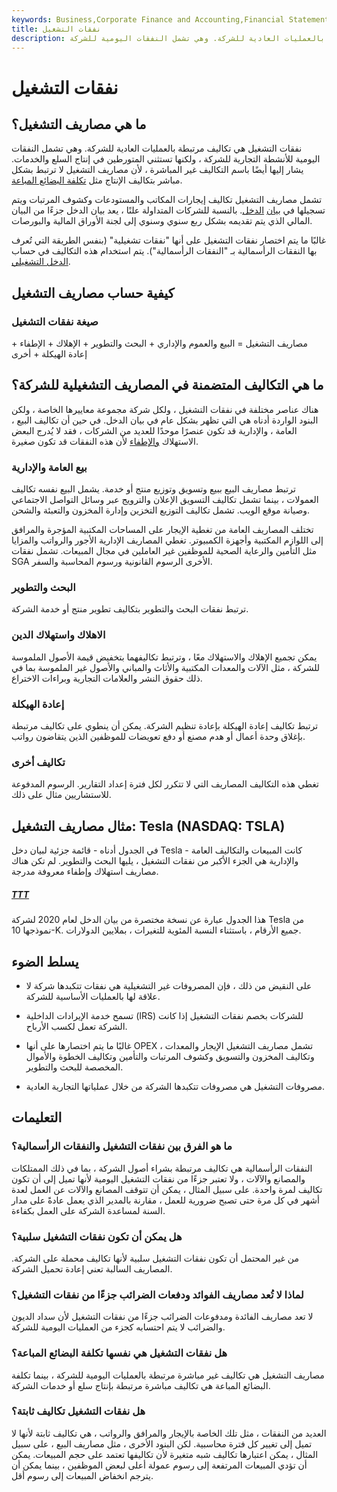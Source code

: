 ```yaml
---
keywords: Business,Corporate Finance and Accounting,Financial Statements
title: نفقات التشغيل
description: ما هي مصاريف التشغيل؟ نفقات التشغيل هي تكاليف مرتبطة بالعمليات العادية للشركة. وهي تشمل النفقات اليومية للشركة
---
```


# نفقات التشغيل
## ما هي مصاريف التشغيل؟

نفقات التشغيل هي تكاليف مرتبطة بالعمليات العادية للشركة. وهي تشمل النفقات اليومية للأنشطة التجارية للشركة ، ولكنها تستثني المتورطين في إنتاج السلع والخدمات. يشار إليها أيضًا باسم التكاليف غير المباشرة ، لأن مصاريف التشغيل لا ترتبط بشكل مباشر بتكاليف الإنتاج مثل [تكلفة البضائع المباعة](/cogs).

تشمل مصاريف التشغيل تكاليف إيجارات المكاتب والمستودعات وكشوف المرتبات ويتم تسجيلها في [بيان](/incomestatement) [الدخل](/incomestatement). بالنسبة للشركات المتداولة علنًا ، يعد بيان الدخل جزءًا من البيان المالي الذي يتم تقديمه بشكل ربع سنوي وسنوي إلى لجنة الأوراق المالية والبورصات.

غالبًا ما يتم اختصار نفقات التشغيل على أنها "نفقات تشغيلية" (بنفس الطريقة التي تُعرف بها النفقات الرأسمالية بـ "النفقات الرأسمالية"). يتم استخدام هذه التكاليف في حساب [الدخل التشغيلي](/operatingincome).

## كيفية حساب مصاريف التشغيل

### صيغة نفقات التشغيل

مصاريف التشغيل = البيع والعموم والإداري + البحث والتطوير + الإهلاك + الإطفاء + إعادة الهيكلة + أخرى

## ما هي التكاليف المتضمنة في المصاريف التشغيلية للشركة؟

هناك عناصر مختلفة في نفقات التشغيل ، ولكل شركة مجموعة معاييرها الخاصة ، ولكن البنود الواردة أدناه هي التي تظهر بشكل عام في بيان الدخل. في حين أن تكاليف البيع ، العامة ، والإدارية قد تكون عنصرًا موحدًا للعديد من الشركات ، فقد لا يُدرج البعض الاستهلاك [والإطفاء](/amortization) لأن هذه النفقات قد تكون صغيرة.

### بيع العامة والإدارية

ترتبط مصاريف البيع ببيع وتسويق وتوزيع منتج أو خدمة. يشمل البيع نفسه تكاليف العمولات ، بينما تشمل تكاليف التسويق الإعلان والترويج عبر وسائل التواصل الاجتماعي وصيانة موقع الويب. تشمل تكاليف التوزيع التخزين وإدارة المخزون والتعبئة والشحن.

تختلف المصاريف العامة من تغطية الإيجار على المساحات المكتبية المؤجرة والمرافق إلى اللوازم المكتبية وأجهزة الكمبيوتر. تغطي المصاريف الإدارية الأجور والرواتب والمزايا مثل التأمين والرعاية الصحية للموظفين غير العاملين في مجال المبيعات. تشمل نفقات SGA الأخرى الرسوم القانونية ورسوم المحاسبة والسفر.

### البحث والتطوير

ترتبط نفقات البحث والتطوير بتكاليف تطوير منتج أو خدمة الشركة.

### الاهلاك واستهلاك الدين

يمكن تجميع الإهلاك والاستهلاك معًا ، وترتبط تكاليفهما بتخفيض قيمة الأصول الملموسة للشركة ، مثل الآلات والمعدات المكتبية والأثاث والمباني والأصول غير الملموسة بما في ذلك حقوق النشر والعلامات التجارية وبراءات الاختراع.

### إعادة الهيكلة

ترتبط تكاليف إعادة الهيكلة بإعادة تنظيم الشركة. يمكن أن ينطوي على تكاليف مرتبطة بإغلاق وحدة أعمال أو هدم مصنع أو دفع تعويضات للموظفين الذين يتقاضون رواتب.

### تكاليف أخرى

تغطي هذه التكاليف المصاريف التي لا تتكرر لكل فترة إعداد التقارير. الرسوم المدفوعة للاستشاريين مثال على ذلك.

## مثال مصاريف التشغيل: Tesla (NASDAQ: TSLA)

في الجدول أدناه - قائمة جزئية لبيان دخل Tesla - كانت المبيعات والتكاليف العامة والإدارية هي الجزء الأكبر من نفقات التشغيل ، يليها البحث والتطوير. لم تكن هناك مصاريف استهلاك وإطفاء معروفة مدرجة.

<h5> <a href=""> TTT </a> </h5>

هذا الجدول عبارة عن نسخة مختصرة من بيان الدخل لعام 2020 لشركة Tesla من نموذجها 10-K. جميع الأرقام ، باستثناء النسبة المئوية للتغيرات ، بملايين الدولارات.

## يسلط الضوء

- على النقيض من ذلك ، فإن المصروفات غير التشغيلية هي نفقات تتكبدها شركة لا علاقة لها بالعمليات الأساسية للشركة.

- تسمح خدمة الإيرادات الداخلية (IRS) للشركات بخصم نفقات التشغيل إذا كانت الشركة تعمل لكسب الأرباح.

- غالبًا ما يتم اختصارها على أنها OPEX ، تشمل مصاريف التشغيل الإيجار والمعدات وتكاليف المخزون والتسويق وكشوف المرتبات والتأمين وتكاليف الخطوة والأموال المخصصة للبحث والتطوير.

- مصروفات التشغيل هي مصروفات تتكبدها الشركة من خلال عملياتها التجارية العادية.

## التعليمات

### ما هو الفرق بين نفقات التشغيل والنفقات الرأسمالية؟

النفقات الرأسمالية هي تكاليف مرتبطة بشراء أصول الشركة ، بما في ذلك الممتلكات والمصانع والآلات ، ولا تعتبر جزءًا من نفقات التشغيل اليومية لأنها تميل إلى أن تكون تكاليف لمرة واحدة. على سبيل المثال ، يمكن أن تتوقف المصانع والآلات عن العمل لعدة أشهر في كل مرة حتى تصبح ضرورية للعمل ، مقارنة بالمدير الذي يعمل عادةً على مدار السنة لمساعدة الشركة على العمل بكفاءة.

### هل يمكن أن تكون نفقات التشغيل سلبية؟

من غير المحتمل أن تكون نفقات التشغيل سلبية لأنها تكاليف محملة على الشركة. المصاريف السالبة تعني إعادة تحميل الشركة.

### لماذا لا تُعد مصاريف الفوائد ودفعات الضرائب جزءًا من نفقات التشغيل؟

لا تعد مصاريف الفائدة ومدفوعات الضرائب جزءًا من نفقات التشغيل لأن سداد الديون والضرائب لا يتم احتسابه كجزء من العمليات اليومية للشركة.

### هل نفقات التشغيل هي نفسها تكلفة البضائع المباعة؟

مصاريف التشغيل هي تكاليف غير مباشرة مرتبطة بالعمليات اليومية للشركة ، بينما تكلفة البضائع المباعة هي تكاليف مباشرة مرتبطة بإنتاج سلع أو خدمات الشركة.

### هل نفقات التشغيل تكاليف ثابتة؟

العديد من النفقات ، مثل تلك الخاصة بالإيجار والمرافق والرواتب ، هي تكاليف ثابتة لأنها لا تميل إلى تغيير كل فترة محاسبية. لكن البنود الأخرى ، مثل مصاريف البيع ، على سبيل المثال ، يمكن اعتبارها تكاليف شبه متغيرة لأن تكاليفها تعتمد على حجم المبيعات. يمكن أن تؤدي المبيعات المرتفعة إلى رسوم عمولة أعلى لبعض الموظفين ، بينما يمكن أن يترجم انخفاض المبيعات إلى رسوم أقل.

